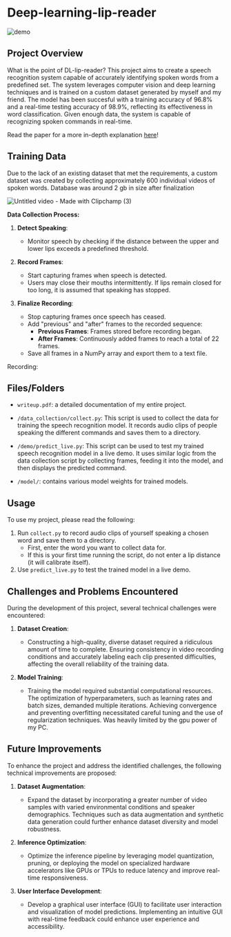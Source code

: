 # Deep-learning-lip-reader
![demo](https://github.com/user-attachments/assets/c0323f94-9992-42c2-a4f4-6d0765e6e407)

## Project Overview

What is the point of DL-lip-reader? This project aims to create a speech recognition system capable of accurately identifying spoken words from a predefined set. The system leverages computer vision and deep learning techniques and is trained on a custom dataset generated by myself and my friend. The model has been succesful with a training accuracy of 96.8% and a real-time testing accuracy of 98.9%, reflecting its effectiveness in word classification. Given enough data, the system is capable of recognizing spoken commands in real-time.

Read the paper for a more in-depth explanation [here](https://docs.google.com/document/d/1wcgc2VE5HnOLy8nQ6LmYVnoI-_koHmark5gJUKDQPj4/edit)!

## Training Data

Due to the lack of an existing dataset that met the requirements, a custom dataset was created by collecting approximately 600 individual videos of spoken words. Database was around 2 gb in size after finalization

![Untitled video - Made with Clipchamp (3)](https://github.com/user-attachments/assets/d0845600-0920-4fb7-8cb2-d2db7cb9990b)

**Data Collection Process:**

1. **Detect Speaking**:
   - Monitor speech by checking if the distance between the upper and lower lips exceeds a predefined threshold.
   
2. **Record Frames**:
   - Start capturing frames when speech is detected.
   - Users may close their mouths intermittently. If lips remain closed for too long, it is assumed that speaking has stopped.
  
3. **Finalize Recording**:
   - Stop capturing frames once speech has ceased.
   - Add "previous" and "after" frames to the recorded sequence:
     - **Previous Frames**: Frames stored before recording began.
     - **After Frames**: Continuously added frames to reach a total of 22 frames.
   - Save all frames in a NumPy array and export them to a text file.

Recording:

## Files/Folders

- `writeup.pdf`: a detailed documentation of my entire project.

- `/data_collection/collect.py`: This script is used to collect the data for training the speech recognition model. It records audio clips of people speaking the different commands and saves them to a directory.

- `/demo/predict_live.py`: This script can be used to test my trained speech recognition model in a live demo. It uses similar logic from the data collection script by collecting frames, feeding it into the model, and then displays the predicted command.

- `/model/`: contains various model weights for trained models.

## Usage

To use my project, please read the following:

1. Run `collect.py` to record audio clips of yourself speaking a chosen word and save them to a directory.
    - First, enter the word you want to collect data for.
    - If this is your first time running the script, do not enter a lip distance (it will calibrate itself).
2. Use `predict_live.py` to test the trained model in a live demo. 

## Challenges and Problems Encountered

During the development of this project, several technical challenges were encountered:

1. **Dataset Creation**:
   - Constructing a high-quality, diverse dataset required a ridiculous amount of time to complete. Ensuring consistency in video recording conditions and accurately labeling each clip presented difficulties, affecting the overall reliability of the training data.

2. **Model Training**:
   - Training the model required substantial computational resources. The optimization of hyperparameters, such as learning rates and batch sizes, demanded multiple iterations. Achieving convergence and preventing overfitting necessitated careful tuning and the use of regularization techniques. Was heavily limited by the gpu power of my PC.

## Future Improvements

To enhance the project and address the identified challenges, the following technical improvements are proposed:

1. **Dataset Augmentation**:
   - Expand the dataset by incorporating a greater number of video samples with varied environmental conditions and speaker demographics. Techniques such as data augmentation and synthetic data generation could further enhance dataset diversity and model robustness.

3. **Inference Optimization**:
   - Optimize the inference pipeline by leveraging model quantization, pruning, or deploying the model on specialized hardware accelerators like GPUs or TPUs to reduce latency and improve real-time responsiveness.

4. **User Interface Development**:
   - Develop a graphical user interface (GUI) to facilitate user interaction and visualization of model predictions. Implementing an intuitive GUI with real-time feedback could enhance user experience and accessibility.





